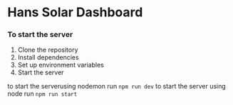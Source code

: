 <h1>Hans Solar Dashboard</h1>

<h3>To start the server</h3>

1. Clone the repository
2. Install dependencies
3. Set up environment variables
4. Start the server

 to start the serverusing nodemon run `npm run dev`
 to start the server using node run `npm run start`
